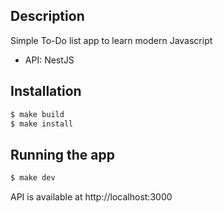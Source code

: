 ## Description

Simple To-Do list app to learn modern Javascript
 - API: NestJS

## Installation

```bash
$ make build
$ make install
```

## Running the app

```bash
$ make dev
```

API is available at http://localhost:3000

